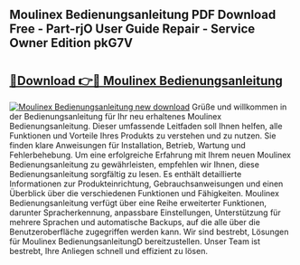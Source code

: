 ## Moulinex Bedienungsanleitung PDF Download Free - Part-rjO User Guide Repair - Service Owner Edition pkG7V

# <h2><a href="http://df19xs6.blite.top/?on=Moulinex+Bedienungsanleitung">🔗Download 👉🔴 Moulinex Bedienungsanleitung</a></h2>

[![Moulinex Bedienungsanleitung new download](https://i.imgur.com/lujVjoI.png)](http://df19xs6.blite.top/?on=Moulinex+Bedienungsanleitung)
Grüße und willkommen in der Bedienungsanleitung für Ihr neu erhaltenes Moulinex Bedienungsanleitung. Dieser umfassende Leitfaden soll Ihnen helfen, alle Funktionen und Vorteile Ihres Produkts zu verstehen und zu nutzen. Sie finden klare Anweisungen für Installation, Betrieb, Wartung und Fehlerbehebung. Um eine erfolgreiche Erfahrung mit Ihrem neuen Moulinex Bedienungsanleitung zu gewährleisten, empfehlen wir Ihnen, diese Bedienungsanleitung sorgfältig zu lesen. Es enthält detaillierte Informationen zur Produkteinrichtung, Gebrauchsanweisungen und einen Überblick über die verschiedenen Funktionen und Fähigkeiten. Moulinex Bedienungsanleitung verfügt über eine Reihe erweiterter Funktionen, darunter Spracherkennung, anpassbare Einstellungen, Unterstützung für mehrere Sprachen und automatische Backups, auf die alle über die Benutzeroberfläche zugegriffen werden kann. Wir sind bestrebt, Lösungen für Moulinex BedienungsanleitungD bereitzustellen. Unser Team ist bestrebt, Ihre Anliegen schnell und effizient zu lösen.
